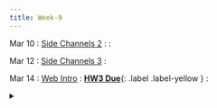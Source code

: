 ```yaml
---
title: Week-9
---
```





Mar 10
: [Side Channels 2](https://purdue.brightspace.com/d2l/le/content/1216789/viewContent/18939299/View)
  : 
  : [](#)

Mar 12
: [Side Channels 3](https://purdue.brightspace.com/d2l/le/content/1216789/viewContent/18939299/View)
  : [](#)

Mar 14
: [Web Intro](https://purdue.brightspace.com/d2l/le/content/1216789/viewContent/19012089/View)
  : [**HW3 Due**](https://purdue.brightspace.com/d2l/le/content/1216789/viewContent/18895540/View){: .label .label-yellow }
  : <details title="recommended readings" class="my"><summary><i class="icon fas fa-book-reader "></i></summary><span class="fs-2" markdown=1>Read:[Robust defenses for cross-site request forgery](https://seclab.stanford.edu/websec/csrf/csrf.pdf) by Adam Barth, et al., and [Finding and Fixing DOM-based XSS with Static Analysis](https://blog.mozilla.org/attack-and-defense/2021/11/03/finding-and-fixing-dom-based-xss-with-static-analysis/) by Frederik Brun</span></details> 
